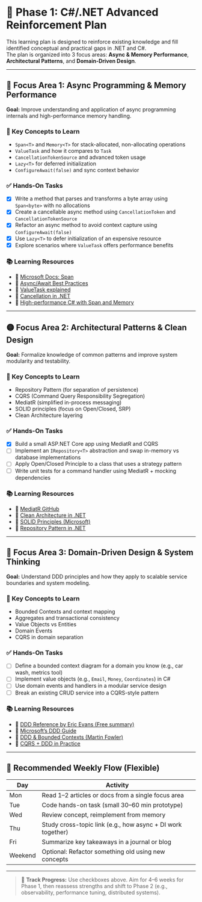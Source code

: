 # 📘 Phase 1: C#/.NET Advanced Reinforcement Plan

This learning plan is designed to reinforce existing knowledge and fill identified conceptual and practical gaps in .NET and C#.  
The plan is organized into 3 focus areas: **Async & Memory Performance**, **Architectural Patterns**, and **Domain-Driven Design**.

---

## 🔷 Focus Area 1: Async Programming & Memory Performance

**Goal:** Improve understanding and application of async programming internals and high-performance memory handling.

### 🔑 Key Concepts to Learn
- `Span<T>` and `Memory<T>` for stack-allocated, non-allocating operations
- `ValueTask` and how it compares to `Task`
- `CancellationTokenSource` and advanced token usage
- `Lazy<T>` for deferred initialization
- `ConfigureAwait(false)` and sync context behavior

### ✅ Hands-On Tasks
- [x] Write a method that parses and transforms a byte array using `Span<byte>` with no allocations
- [x] Create a cancellable async method using `CancellationToken` and `CancellationTokenSource`
- [x] Refactor an async method to avoid context capture using `ConfigureAwait(false)`
- [x] Use `Lazy<T>` to defer initialization of an expensive resource
- [x] Explore scenarios where `ValueTask` offers performance benefits

### 📚 Learning Resources
- 🔗 [Microsoft Docs: Span<T>](https://learn.microsoft.com/en-us/dotnet/api/system.span-1)
- 🔗 [Async/Await Best Practices](https://devblogs.microsoft.com/dotnet/configureawait-faq/)
- 🔗 [ValueTask explained](https://learn.microsoft.com/en-us/dotnet/standard/asynchronous-programming-patterns/valuetask-type)
- 🔗 [Cancellation in .NET](https://learn.microsoft.com/en-us/dotnet/standard/threading/cancellation-in-managed-threads)
- 🔗 [High-performance C# with Span and Memory](https://devblogs.microsoft.com/dotnet/understanding-span-t/)

---

## 🟡 Focus Area 2: Architectural Patterns & Clean Design

**Goal:** Formalize knowledge of common patterns and improve system modularity and testability.

### 🔑 Key Concepts to Learn
- Repository Pattern (for separation of persistence)
- CQRS (Command Query Responsibility Segregation)
- MediatR (simplified in-process messaging)
- SOLID principles (focus on Open/Closed, SRP)
- Clean Architecture layering

### ✅ Hands-On Tasks
- [x] Build a small ASP.NET Core app using MediatR and CQRS
- [ ] Implement an `IRepository<T>` abstraction and swap in-memory vs database implementations
- [ ] Apply Open/Closed Principle to a class that uses a strategy pattern
- [ ] Write unit tests for a command handler using MediatR + mocking dependencies

### 📚 Learning Resources
- 🔗 [MediatR GitHub](https://github.com/jbogard/MediatR)
- 🔗 [Clean Architecture in .NET](https://github.com/jasontaylordev/CleanArchitecture)
- 🔗 [SOLID Principles (Microsoft)](https://learn.microsoft.com/en-us/dotnet/architecture/modern-web-apps-azure/common-web-application-architectures#solid-principles)
- 🔗 [Repository Pattern in .NET](https://deviq.com/design-patterns/repository-pattern)

---

## 🔶 Focus Area 3: Domain-Driven Design & System Thinking

**Goal:** Understand DDD principles and how they apply to scalable service boundaries and system modeling.

### 🔑 Key Concepts to Learn
- Bounded Contexts and context mapping
- Aggregates and transactional consistency
- Value Objects vs Entities
- Domain Events
- CQRS in domain separation

### ✅ Hands-On Tasks
- [ ] Define a bounded context diagram for a domain you know (e.g., car wash, metrics tool)
- [ ] Implement value objects (e.g., `Email`, `Money`, `Coordinates`) in C#
- [ ] Use domain events and handlers in a modular service design
- [ ] Break an existing CRUD service into a CQRS-style pattern

### 📚 Learning Resources
- 🔗 [DDD Reference by Eric Evans (Free summary)](https://domainlanguage.com/ddd/reference/)
- 🔗 [Microsoft’s DDD Guide](https://learn.microsoft.com/en-us/dotnet/architecture/modern-web-apps-azure/architectural-principles#domain-driven-design)
- 🔗 [DDD & Bounded Contexts (Martin Fowler)](https://martinfowler.com/bliki/BoundedContext.html)
- 🔗 [CQRS + DDD in Practice](https://docs.microsoft.com/en-us/azure/architecture/patterns/cqrs)

---

## 📆 Recommended Weekly Flow (Flexible)

| Day | Activity |
|-----|----------|
| Mon | Read 1–2 articles or docs from a single focus area |
| Tue | Code hands-on task (small 30–60 min prototype) |
| Wed | Review concept, reimplement from memory |
| Thu | Study cross-topic link (e.g., how async + DI work together) |
| Fri | Summarize key takeaways in a journal or blog |
| Weekend | Optional: Refactor something old using new concepts |

---

> 🧭 **Track Progress:** Use checkboxes above. Aim for 4–6 weeks for Phase 1, then reassess strengths and shift to Phase 2 (e.g., observability, performance tuning, distributed systems).

